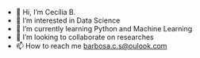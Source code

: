 - 👋 Hi, I’m Cecília B.
- 👀 I’m interested in Data Science
- 🌱 I’m currently learning Python and Machine Learning
- 💞️ I’m looking to collaborate on researches 
- 📫 How to reach me barbosa.c.s@oulook.com

<!---
barbo347/barbo347 is a ✨ special ✨ repository because its `README.md` (this file) appears on your GitHub profile.
You can click the Preview link to take a look at your changes.
--->

